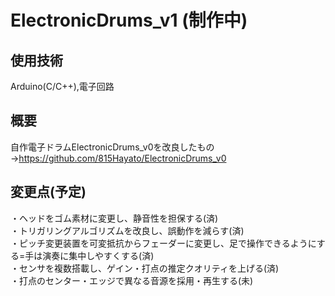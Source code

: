 # ElectronicDrums_v1 (制作中)

## 使用技術
Arduino(C/C++),電子回路

## 概要
自作電子ドラムElectronicDrums_v0を改良したもの  
→https://github.com/815Hayato/ElectronicDrums_v0  

## 変更点(予定)
・ヘッドをゴム素材に変更し、静音性を担保する(済)  
・トリガリングアルゴリズムを改良し、誤動作を減らす(済)  
・ピッチ変更装置を可変抵抗からフェーダーに変更し、足で操作できるようにする=手は演奏に集中しやすくする(済)  
・センサを複数搭載し、ゲイン・打点の推定クオリティを上げる(済)  
・打点のセンター・エッジで異なる音源を採用・再生する(未)
